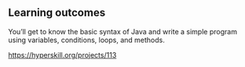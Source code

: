 ## Learning outcomes
You’ll get to know the basic syntax of Java and write a simple program using variables, conditions, loops, and methods.

https://hyperskill.org/projects/113
